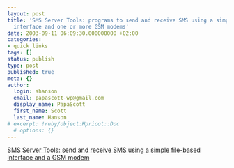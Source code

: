```yaml
---
layout: post
title: 'SMS Server Tools: programs to send and receive SMS using a simple file-based
  interface and one or more GSM modems'
date: 2003-09-11 06:09:30.000000000 +02:00
categories:
- quick links
tags: []
status: publish
type: post
published: true
meta: {}
author:
  login: shanson
  email: papascott-wp@gmail.com
  display_name: PapaScott
  first_name: Scott
  last_name: Hanson
# excerpt: !ruby/object:Hpricot::Doc
  # options: {}
---
```

<p><a title="Replaces our home-grown perl script at work" href="http://www.isis.de/~s.frings/smstools/">SMS Server Tools: send and receive SMS using a simple file-based interface and a GSM modem</a></p>

